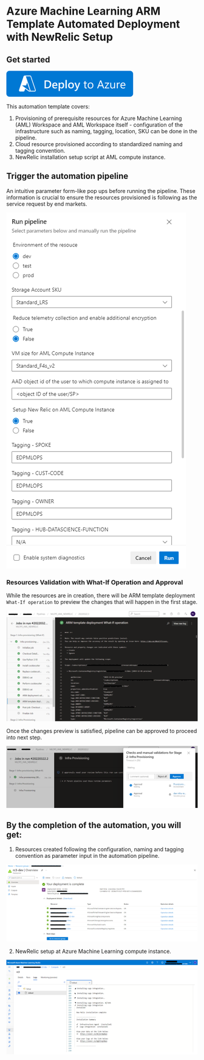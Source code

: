 # Azure Machine Learning ARM Template Automated Deployment with NewRelic Setup

## Get started
[![Deploy To Azure](https://raw.githubusercontent.com/Azure/azure-quickstart-templates/master/1-CONTRIBUTION-GUIDE/images/deploytoazure.svg?sanitize=true)](https://dev.azure.com/batdigital/OneDRA/_build?definitionId=6805)

This automation template covers:
1. Provisioning of prerequisite resources for Azure Machine Learning (AML) Workspace and AML Workspace itself - configuration of the infrastructure such as naming, tagging, location, SKU can be done in the pipeline.
2. Cloud resource provisioned according to standardized naming and tagging convention.
3. NewRelic installation setup script at AML compute instance.

## Trigger the automation pipeline
An intuitive parameter form-like pop ups before running the pipeline. These information is crucial to ensure the resources provisioned is following as the service request by end markets.

![automation-pipeline.png](https://github.com/PrezSeah/galleryres/raw/main/resource-template-automation/dse-customized-templates/aml-newrelic/images/automation-pipeline.png)


### Resources Validation with What-If Operation and Approval
While the resources are in creation, there will be ARM template deployment `What-If operation` to preview the changes that will happen in the first stage.

![what-if.png](https://github.com/PrezSeah/galleryres/raw/main/resource-template-automation/dse-customized-templates/aml-newrelic/images/what-if.png)

Once the changes preview is satisfied, pipeline can be approved to proceed into next step.

![pipeline-approval.png](https://github.com/PrezSeah/galleryres/raw/main/resource-template-automation/dse-customized-templates/aml-newrelic/images/pipeline-approval.png)

## By the completion of the automation, you will get:
1. Resources created following the configuration, naming and tagging convention as parameter input in the automation pipeline.

![resource-group-deployment.png](https://github.com/PrezSeah/galleryres/raw/main/resource-template-automation/dse-customized-templates/aml-newrelic/images/resource-group-deployment.png)

2. NewRelic setup at Azure Machine Learning compute instance.

![newrelic.png](https://github.com/PrezSeah/galleryres/raw/main/resource-template-automation/dse-customized-templates/aml-newrelic/images/newrelic.png)

